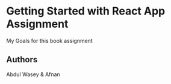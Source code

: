 # Getting Started with React App Assignment

My Goals for this book assignment

## Authors
Abdul Wasey & Afnan
